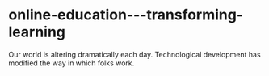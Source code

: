 # online-education---transforming-learning
Our world is altering dramatically each day. Technological development has modified the way in which folks work.

